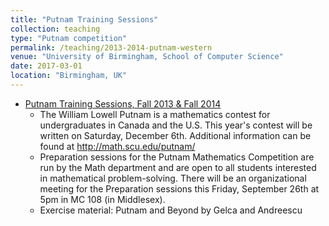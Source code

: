 ```yaml
---	
title: "Putnam Training Sessions"		
collection: teaching		
type: "Putnam competition"		
permalink: /teaching/2013-2014-putnam-western
venue: "University of Birmingham, School of Computer Science"		
date: 2017-03-01		
location: "Birmingham, UK"		
---	
```

 			
* [Putnam Training Sessions, Fall 2013 & Fall 2014](http://www-home.math.uwo.ca/~mpinson/) 	
   * The William Lowell Putnam is a mathematics contest for undergraduates
     in Canada and the U.S. This year's contest will be written on Saturday,
     December 6th. Additional information can be found at http://math.scu.edu/putnam/
   *  Preparation sessions for the Putnam Mathematics Competition are run by
     the Math department and are open to all students interested in
     mathematical problem-solving. There will be an organizational meeting for the Preparation sessions this Friday,
     September 26th at 5pm in MC 108 (in Middlesex).
   * Exercise material: Putnam and Beyond by Gelca and Andreescu
    

     
